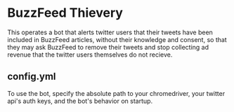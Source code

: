 # BuzzFeed Thievery
This operates a bot that alerts twitter users that their tweets have been included in BuzzFeed articles, without their knowledge and consent, so that they may ask BuzzFeed to remove their tweets and stop collecting ad revenue that the twitter users themselves do not recieve.  

## config.yml
To use the bot, specify the absolute path to your chromedriver, your twitter api's auth keys, and the bot's behavior on startup.
